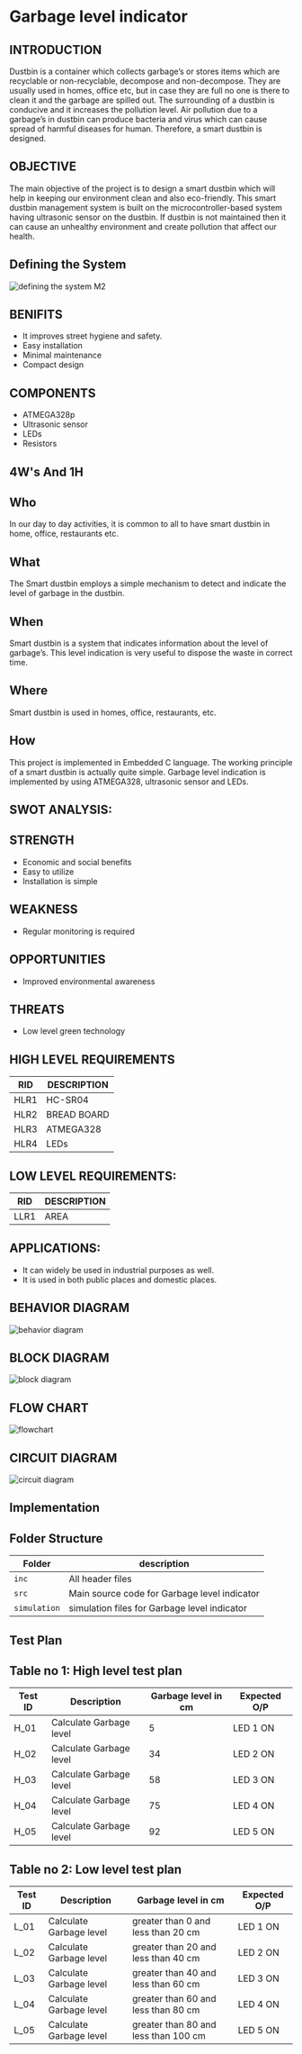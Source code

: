 # Garbage level indicator
## INTRODUCTION
Dustbin is a container which collects garbage’s or stores items which are recyclable or non-recyclable, decompose and non-decompose. They are usually used in homes, office etc, but in case they are full no one is there to clean it and the garbage are spilled out. The surrounding of a dustbin is conducive and it increases the pollution level. Air pollution due to a garbage’s in dustbin can produce bacteria and virus which can cause spread of harmful diseases for human. Therefore, a smart dustbin is designed.
## OBJECTIVE
The main objective of the project is to design a smart dustbin which will help in keeping our environment clean and also eco-friendly. This smart dustbin management system is built on the microcontroller-based system having ultrasonic sensor on the dustbin. If dustbin is not maintained then it can cause an unhealthy environment and create pollution that affect our health.
## Defining the System
![defining the system M2](https://user-images.githubusercontent.com/101622270/163931284-56938ba6-1c4d-4f25-bfe5-0808c92668bc.PNG)
## BENIFITS
- It improves street hygiene and safety.
- Easy installation
- Minimal maintenance
- Compact design
## COMPONENTS
- ATMEGA328p
- Ultrasonic sensor
- LEDs
- Resistors
## 4W's And 1H
## Who
In our day to day activities, it is common to all to have smart dustbin in home, office, restaurants etc.
## What
The Smart dustbin employs a simple mechanism to detect and indicate the level of garbage in the dustbin.
## When
Smart dustbin is a system that indicates information about the level of garbage’s. This level indication is very useful to dispose the waste in correct time.
## Where
Smart dustbin is used in homes, office, restaurants, etc.
## How
This project is implemented in Embedded C language. The working principle of a smart dustbin is actually quite simple. Garbage level indication is implemented by using ATMEGA328, ultrasonic sensor and LEDs.
## SWOT ANALYSIS:
## STRENGTH
- Economic and social benefits
- Easy to utilize 
- Installation is simple
## WEAKNESS
- Regular monitoring is required
## OPPORTUNITIES
- Improved environmental awareness
## THREATS
- Low level green technology
## HIGH LEVEL REQUIREMENTS
| RID | DESCRIPTION |
| --- | --- |
| HLR1 |	HC-SR04|
| HLR2 |	BREAD BOARD|
| HLR3 |	ATMEGA328 |
| HLR4 |	LEDs |
## LOW LEVEL REQUIREMENTS:
| RID |	DESCRIPTION |
| --- | --- |
| LLR1 |	AREA |
## APPLICATIONS:
- It can widely be used in industrial purposes as well.
- It is used in both public places and domestic places.
## BEHAVIOR DIAGRAM
![behavior diagram](https://user-images.githubusercontent.com/101622270/163986152-ac827b80-1d6f-4493-8f86-ad47e8cae11e.PNG)
## BLOCK DIAGRAM
![block diagram](https://user-images.githubusercontent.com/101622270/163986262-de2fecb4-6f9b-43eb-95c3-f24d67cfdd56.PNG)
## FLOW CHART
![flowchart](https://user-images.githubusercontent.com/101622270/163986406-7b0d95a0-f6ad-4b42-9722-1522096d0b30.PNG)
## CIRCUIT DIAGRAM
![circuit diagram](https://user-images.githubusercontent.com/101622270/163986552-6c02b194-ef0a-4d76-9a9c-58b74684a3b7.png)
## Implementation
## Folder Structure
Folder        | description
--------------| ----------------------------------------------
`inc`         | All header files
`src`         | Main source code for Garbage level indicator
`simulation`  | simulation files for Garbage level indicator
## Test Plan
## Table no 1: High level test plan
Test ID | Description | Garbage level in cm | Expected O/P
--------|-------------|---------|---------
H_01  | Calculate Garbage level | 5 | LED 1 ON 
H_02  | Calculate Garbage level | 34 | LED 2 ON 
H_03  | Calculate Garbage level | 58 | LED 3 ON 
H_04  | Calculate Garbage level | 75 | LED 4 ON 
H_05  | Calculate Garbage level | 92 | LED 5 ON 
## Table no 2: Low level test plan
Test ID | Description | Garbage level in cm | Expected O/P
--------|-------------|---------|---------
L_01  | Calculate Garbage level | greater than 0 and less than 20 cm | LED 1 ON 
L_02  | Calculate Garbage level | greater than 20 and less than 40 cm | LED 2 ON 
L_03  | Calculate Garbage level | greater than 40 and less than 60 cm | LED 3 ON 
L_04  | Calculate Garbage level | greater than 60 and less than 80 cm | LED 4 ON 
L_05  | Calculate Garbage level | greater than 80 and less than 100 cm | LED 5 ON 



